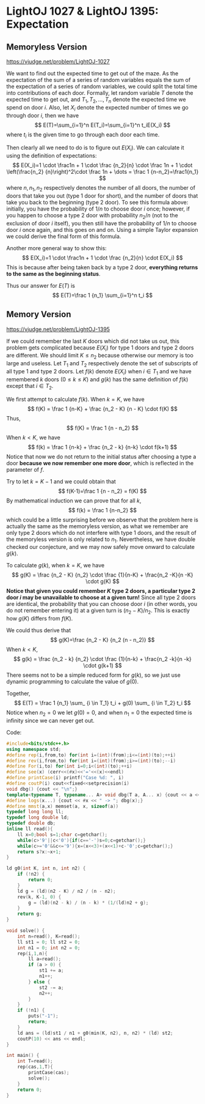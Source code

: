 # LightOJ 1027 & LightOJ 1395: Expectation

## Memoryless Version

https://vjudge.net/problem/LightOJ-1027

We want to find out the expected time to get out of the maze. As the expectation of the sum of a series of random variables equals the sum of the expectation of a series of random variables, we could split the total time into contributions of each door. Formally, let random variable $T$ denote the expected time to get out, and $T_1, T_2, \dots, T_n$ denote the expected time we spend on door $i$. Also, let $X_i$ denote the expected number of times we go through door $i$, then we have
$$
E(T)=\sum_{i=1}^n E(T_i)=\sum_{i=1}^n t_iE(X_i)
$$
where $t_i$ is the given time to go through each door each time.

Then clearly all we need to do is to figure out $E(X_i)$. We can calculate it using the definition of expectations:
$$
E(X_i)=1 \cdot \frac1n + 1 \cdot \frac {n_2}{n} \cdot \frac 1n + 1 \cdot \left(\frac{n_2} {n}\right)^2\cdot \frac 1n + \dots = \frac 1 {n-n_2}=\frac1{n_1}
$$
where $n,n_1,n_2$ respectively denotes the number of all doors, the number of doors that take you out (type 1 door for short), and the number of doors that take you back to the beginning (type 2 door). To see this formula above: initially, you have the probability of $1/n$ to choose door $i$ once; however, if you happen to choose a type 2 door with probability $n_2 / n$ (not to the exclusion of door $i$ itself), you then still have the probability of $1/n$ to choose door $i$ once again, and this goes on and on. Using a simple Taylor expansion we could derive the final form of this formula.

Another more general way to show this:
$$
E(X_i)=1 \cdot \frac1n + 1 \cdot \frac {n_2}{n} \cdot E(X_i)
$$
This is because after being taken back by a type 2 door, **everything returns to the same as the beginning status**.

Thus our answer for $E(T)$ is
$$
E(T)=\frac 1 {n_1} \sum_{i=1}^n t_i
$$

## Memory Version

https://vjudge.net/problem/LightOJ-1395

If we could remember the last $K$ doors which did not take us out, this problem gets complicated because $E(X_i)$ for type 1 doors and type 2 doors are different. We should limit $K \le n_2$ because otherwise our memory is too large and useless. Let $T_1$ and $T_2$ respectively denote the set of subscripts of all type 1 and type 2 doors. Let $f(k)$ denote $E(X_i)$ when $i \in T_1$ and we have remembered $k$ doors $(0 \le k \le K)$ and $g(k)$ has the same definition of $f(k)$ except that $i \in T_2$. 

We first attempt to calculate $f(k)$. When $k=K$, we have 
$$
f(K) = \frac 1 {n-K} + \frac {n_2 - K} {n - K} \cdot f(K)
$$
Thus,
$$
f(K) = \frac 1 {n - n_2}
$$
When $k < K$, we have 
$$
f(k) = \frac 1 {n-k} + \frac {n_2 - k} {n-k} \cdot f(k+1)
$$
Notice that now we do not return to the initial status after choosing a type a door **because we now remember one more door**, which is reflected in the parameter of $f$. 

Try to let $k=K-1$ and we could obtain that
$$
f(K-1)=\frac 1 {n - n_2} = f(K)
$$
By mathematical induction we can prove that for all $k$, 
$$
f(k) = \frac 1 {n-n_2}
$$
which could be a little surprising before we observe that the problem here is actually the same as the memoryless version, as what we remember are only type 2 doors which do not interfere with type 1 doors, and the result of the memoryless version is only related to $n_1$. Nevertheless, we have double checked our conjecture, and we may now safely move onward to calculate $g(k)$.

To calculate $g(k)$, when $k=K$, we have
$$
g(K) = \frac {n_2 - K} {n_2} \cdot \frac {1}{n-K} + \frac{n_2 -K}{n -K} \cdot g(K)
$$
**Notice that given you could remember $K$ type 2 doors, a particular type 2 door $i$ may be unavailable to choose at a given turn!** Since all type 2 doors are identical, the probability that you can choose door $i$ (in other words, you do not remember entering it) at a given turn is $(n_2 - K) / n_2$. This is exactly how $g(K)$ differs from $f(K)$.

We could thus derive that 
$$
g(K)=\frac {n_2 - K} {n_2 (n - n_2)}
$$
When $k < K$,
$$
g(k) = \frac {n_2 - k} {n_2} \cdot \frac {1}{n-k} + \frac{n_2 -k}{n -k} \cdot g(k+1)
$$
There seems not to be a simple reduced form for $g(k)$, so we just use dynamic programming to calculate the value of $g(0)$.

Together, 
$$
E(T) = \frac 1 {n_1} \sum_ {i \in T_1} t_i + g(0) \sum_ {i \in T_2} t_i
$$
Notice when $n_2 = 0$ we let $g(0) = 0$, and when $n_1 = 0$ the expected time is infinity since we can never get out.

Code:

```cpp
#include<bits/stdc++.h>
using namespace std;
#define rep(i,from,to) for(int i=(int)(from);i<=(int)(to);++i)
#define rev(i,from,to) for(int i=(int)(from);i>=(int)(to);--i)
#define For(i,to) for(int i=0;i<(int)(to);++i)
#define see(x) (cerr<<(#x)<<'='<<(x)<<endl)
#define printCase(i) printf("Case %d: ", i)
#define coutP(i) cout<<fixed<<setprecision(i)
void dbg() {cout << "\n";}
template<typename T, typename... A> void dbg(T a, A... x) {cout << a << ' '; dbg(x...);}
#define logs(x...) {cout << #x << " -> "; dbg(x);}
#define mmst(a,x) memset(a, x, sizeof(a))
typedef long long ll;
typedef long double ld;
typedef double db;
inline ll read(){
    ll x=0;bool s=1;char c=getchar();
    while(c>'9'||c<'0'){if(c=='-')s=0;c=getchar();}
    while(c>='0'&&c<='9'){x=(x<<3)+(x<<1)+c-'0';c=getchar();}
    return s?x:~x+1;
}

ld g0(int K, int n, int n2) {
    if (!n2) {
        return 0;
    }
    ld g = (ld)(n2 - K) / n2 / (n - n2);
    rev(k, K-1, 0) {
        g = (ld)(n2 - k) / (n - k) * (1/(ld)n2 + g);
    }
    return g;
}

void solve() {
    int n=read(), K=read();
    ll st1 = 0; ll st2 = 0;
    int n1 = 0; int n2 = 0;
    rep(i,1,n){
        ll a=read();
        if (a > 0) {
            st1 += a;
            n1++;
        } else {
            st2 -= a;
            n2++;
        }
    }
    if (!n1) {
        puts("-1");
        return;
    }
    ld ans = (ld)st1 / n1 + g0(min(K, n2), n, n2) * (ld) st2;
    coutP(10) << ans << endl;
}

int main() {
    int T=read();
    rep(cas,1,T){
        printCase(cas);
        solve();
    }
    return 0;
}
```

